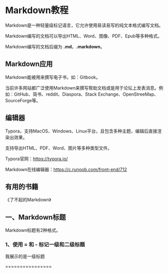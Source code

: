 # Markdown教程

Markdown是一种轻量级标记语言，它允许使用易读易写的纯文本格式编写文档。

Markdown编写的文档可以导出HTML、Word、图像、PDF、Epub等多种格式。

Markdown编写的文档后缀为 **.md**，**.markdown**。

## Markdown应用

Markdown能被用来撰写电子书，如：Gitbook。

当前许多网站都广泛使用Markdown来撰写帮助文档或是用于论坛上发表消息。例如：GitHub、简书、reddit、Diaspora、Stack Exchange、OpenStreeMap、SourceForge等。

## 编辑器

Typora，支持MacOS、Windows、Linux平台，且包含多种主题，编辑后直接渲染出效果。

支持导出HTML、PDF、Word、图片等多种类型文件。

Typora官网：https://typora.io/

Markdown在线编辑器：https://c.runoob.com/front-end/712

## 有用的书籍

《了不起的Markdown》

## 一、Markdown标题

Markdown标题有2种格式。

### 1、使用 = 和 - 标记一级和二级标题

我展示的是一级标题

================



